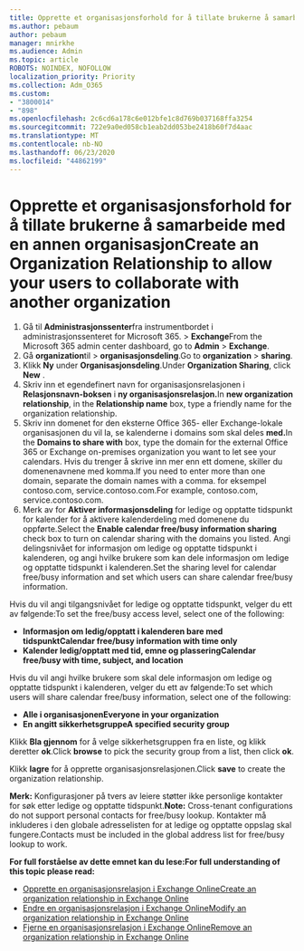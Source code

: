 ```yaml
---
title: Opprette et organisasjonsforhold for å tillate brukerne å samarbeide med en annen organisasjon
ms.author: pebaum
author: pebaum
manager: mnirkhe
ms.audience: Admin
ms.topic: article
ROBOTS: NOINDEX, NOFOLLOW
localization_priority: Priority
ms.collection: Adm_O365
ms.custom:
- "3800014"
- "898"
ms.openlocfilehash: 2c6cd6a178c6e012bfe1c8d769b037168ffa3254
ms.sourcegitcommit: 722e9a0ed058cb1eab2dd053be2418b60f7d4aac
ms.translationtype: MT
ms.contentlocale: nb-NO
ms.lasthandoff: 06/23/2020
ms.locfileid: "44862199"
---
```

# <a name="create-an-organization-relationship-to-allow-your-users-to-collaborate-with-another-organization"></a><span data-ttu-id="d2fd7-102">Opprette et organisasjonsforhold for å tillate brukerne å samarbeide med en annen organisasjon</span><span class="sxs-lookup"><span data-stu-id="d2fd7-102">Create an Organization Relationship to allow your users to collaborate with another organization</span></span>

1. <span data-ttu-id="d2fd7-103">Gå til **Administrasjonssenter**fra instrumentbordet i administrasjonssenteret for Microsoft 365.  >  **Exchange**</span><span class="sxs-lookup"><span data-stu-id="d2fd7-103">From the Microsoft 365 admin center dashboard, go to **Admin** > **Exchange**.</span></span>
2. <span data-ttu-id="d2fd7-104">Gå **organization**til  >  **organisasjonsdeling**.</span><span class="sxs-lookup"><span data-stu-id="d2fd7-104">Go to **organization** > **sharing**.</span></span>
3. <span data-ttu-id="d2fd7-105">Klikk **Ny** under **Organisasjonsdeling**.</span><span class="sxs-lookup"><span data-stu-id="d2fd7-105">Under **Organization Sharing**, click **New** .</span></span>
4. <span data-ttu-id="d2fd7-106">Skriv inn et egendefinert navn for organisasjonsrelasjonen i **Relasjonsnavn-boksen** i **ny organisasjonsrelasjon.**</span><span class="sxs-lookup"><span data-stu-id="d2fd7-106">In **new organization relationship**, in the **Relationship name** box, type a friendly name for the organization relationship.</span></span>
5. <span data-ttu-id="d2fd7-107">Skriv inn domenet for den eksterne Office 365- eller Exchange-lokale organisasjonen du vil la, se kalenderne i domains som skal deles **med.**</span><span class="sxs-lookup"><span data-stu-id="d2fd7-107">In the **Domains to share with** box, type the domain for the external Office 365 or Exchange on-premises organization you want to let see your calendars.</span></span> <span data-ttu-id="d2fd7-108">Hvis du trenger å skrive inn mer enn ett domene, skiller du domenenavnene med komma.</span><span class="sxs-lookup"><span data-stu-id="d2fd7-108">If you need to enter more than one domain, separate the domain names with a comma.</span></span> <span data-ttu-id="d2fd7-109">for eksempel contoso.com, service.contoso.com.</span><span class="sxs-lookup"><span data-stu-id="d2fd7-109">For example, contoso.com, service.contoso.com.</span></span>
6. <span data-ttu-id="d2fd7-110">Merk av for **Aktiver informasjonsdeling** for ledige og opptatte tidspunkt for kalender for å aktivere kalenderdeling med domenene du oppførte.</span><span class="sxs-lookup"><span data-stu-id="d2fd7-110">Select the **Enable calendar free/busy information sharing** check box to turn on calendar sharing with the domains you listed.</span></span> <span data-ttu-id="d2fd7-111">Angi delingsnivået for informasjon om ledige og opptatte tidspunkt i kalenderen, og angi hvilke brukere som kan dele informasjon om ledige og opptatte tidspunkt i kalenderen.</span><span class="sxs-lookup"><span data-stu-id="d2fd7-111">Set the sharing level for calendar free/busy information and set which users can share calendar free/busy information.</span></span>  

<span data-ttu-id="d2fd7-112">Hvis du vil angi tilgangsnivået for ledige og opptatte tidspunkt, velger du ett av følgende:</span><span class="sxs-lookup"><span data-stu-id="d2fd7-112">To set the free/busy access level, select one of the following:</span></span>

- <span data-ttu-id="d2fd7-113">**Informasjon om ledig/opptatt i kalenderen bare med tidspunkt**</span><span class="sxs-lookup"><span data-stu-id="d2fd7-113">**Calendar free/busy information with time only**</span></span>
- <span data-ttu-id="d2fd7-114">**Kalender ledig/opptatt med tid, emne og plassering**</span><span class="sxs-lookup"><span data-stu-id="d2fd7-114">**Calendar free/busy with time, subject, and location**</span></span>  

 <span data-ttu-id="d2fd7-115">Hvis du vil angi hvilke brukere som skal dele informasjon om ledige og opptatte tidspunkt i kalenderen, velger du ett av følgende:</span><span class="sxs-lookup"><span data-stu-id="d2fd7-115">To set which users will share calendar free/busy information, select one of the following:</span></span>

- <span data-ttu-id="d2fd7-116">**Alle i organisasjonen**</span><span class="sxs-lookup"><span data-stu-id="d2fd7-116">**Everyone in your organization**</span></span>
- <span data-ttu-id="d2fd7-117">**En angitt sikkerhetsgruppe**</span><span class="sxs-lookup"><span data-stu-id="d2fd7-117">**A specified security group**</span></span>  

<span data-ttu-id="d2fd7-118">Klikk **Bla gjennom** for å velge sikkerhetsgruppen fra en liste, og klikk deretter **ok**.</span><span class="sxs-lookup"><span data-stu-id="d2fd7-118">Click **browse** to pick the security group from a list, then click **ok**.</span></span>

<span data-ttu-id="d2fd7-119">Klikk **lagre** for å opprette organisasjonsrelasjonen.</span><span class="sxs-lookup"><span data-stu-id="d2fd7-119">Click **save** to create the organization relationship.</span></span>  

<span data-ttu-id="d2fd7-120">**Merk:** Konfigurasjoner på tvers av leiere støtter ikke personlige kontakter for søk etter ledige og opptatte tidspunkt.</span><span class="sxs-lookup"><span data-stu-id="d2fd7-120">**Note:** Cross-tenant configurations do not support personal contacts for free/busy lookup.</span></span> <span data-ttu-id="d2fd7-121">Kontakter må inkluderes i den globale adresselisten for at ledige og opptatte oppslag skal fungere.</span><span class="sxs-lookup"><span data-stu-id="d2fd7-121">Contacts must be included in the global address list for free/busy lookup to work.</span></span>

<span data-ttu-id="d2fd7-122">**For full forståelse av dette emnet kan du lese:**</span><span class="sxs-lookup"><span data-stu-id="d2fd7-122">**For full understanding of this topic please read:**</span></span>

- [<span data-ttu-id="d2fd7-123">Opprette en organisasjonsrelasjon i Exchange Online</span><span class="sxs-lookup"><span data-stu-id="d2fd7-123">Create an organization relationship in Exchange Online</span></span>](https://docs.microsoft.com/exchange/sharing/organization-relationships/create-an-organization-relationship)
- [<span data-ttu-id="d2fd7-124">Endre en organisasjonsrelasjon i Exchange Online</span><span class="sxs-lookup"><span data-stu-id="d2fd7-124">Modify an organization relationship in Exchange Online</span></span>](https://docs.microsoft.com/exchange/sharing/organization-relationships/modify-an-organization-relationship)
- [<span data-ttu-id="d2fd7-125">Fjerne en organisasjonsrelasjon i Exchange Online</span><span class="sxs-lookup"><span data-stu-id="d2fd7-125">Remove an organization relationship in Exchange Online</span></span>](https://docs.microsoft.com/exchange/sharing/organization-relationships/remove-an-organization-relationship)
